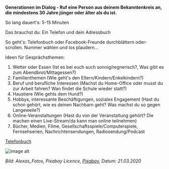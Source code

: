 **Generationen im Dialog - Ruf eine Person aus deinem Bekanntenkreis an, die mindestens 30 Jahre jünger oder älter als du ist.**

So lang dauert's: 5-15 Minuten

Das brauchst du: Ein Telefon und dein Adressbuch

So geht's: Telefonbuch oder Facebook-Freunde durchblättern oder-scrollen. Nummer wählen und los plaudern...

Ideen für Gesprächsthemen: 
1. Wetter oder Essen (Ist es bei euch auch sonnig/regnerisch?, Was gibt es zum Abendbrot/Mittagessen?)
1. Familienthemen (Wie geht's den Eltern/Kindern/Enkelkindern?)
1. Beruf und berufliche Interessen (Machst du Home-Office oder musst du zur Arbeit fahren? Wan findet die Schule wieder statt?)
1. Haustiere (Wie gehts dem Hund?)
1. Hobbys, interessante Beschäftigungen, soziales Engagement (Hast du schon gehört, wie es deinen Nachbarn geht? Was machst du so gegen Langeweile?)
1. Online-Veranstaltungen (Hast du von der Veranstaltung gehört? Die machen einen Live-Stream/da kann man online teilnehmen)
1. Bücher, Medien, Filme, Gesellschaftsspiele/Computerspiele, Fernsehserien, Nachrichtensendungen, Radiosendung/Podcast

[Telefonbuch](https://www.telefonbuch.de)

![image alt](https://cdn.pixabay.com/photo/2018/08/09/10/46/phone-3594206_1280.jpg)

*Bild: Alexas_Fotos, Pixabay Licence, [Pixabay](https://pixabay.com/photos/phone-old-year-built-1955-bakelite-3594206/), Datum: 21.03.2020*


